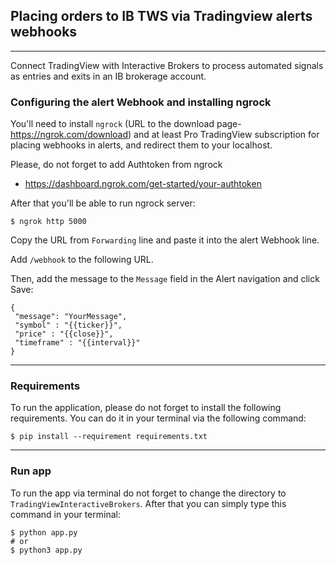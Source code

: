 ## Placing orders to IB TWS via Tradingview alerts webhooks

---

Connect TradingView with Interactive Brokers to process automated signals
as entries and exits in an IB brokerage account.

### Configuring the alert Webhook and installing ngrock

You'll need to install `ngrock` (URL to the download
page- https://ngrok.com/download)
and at least Pro TradingView subscription for placing webhooks in alerts,
and redirect them to your localhost.

Please, do not forget to add Authtoken from ngrock
- https://dashboard.ngrok.com/get-started/your-authtoken

After that you'll be able to run ngrock server:

```shell
$ ngrok http 5000
```

Copy the URL from `Forwarding` line and paste it into the alert Webhook line.

Add `/webhook` to the following URL.

Then, add the message to the `Message` field in the Alert navigation and click
Save:

```
{
 "message": "YourMessage",
 "symbol" : "{{ticker}}",
 "price" : "{{close}}",
 "timeframe" : "{{interval}}"
}
```

---

### Requirements

To run the application, please do not forget to install the following
requirements. You can do it in your terminal via the following command:

```shell
$ pip install --requirement requirements.txt
```

---

### Run app

To run the app via terminal do not forget to change the directory
to `TradingViewInteractiveBrokers`.
After that you can simply type this command in your terminal:

```shell
$ python app.py
# or
$ python3 app.py
```